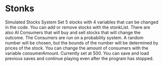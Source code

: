 # Stonks
Simulated Stocks System
Set 5 stocks with 4 variables that can be changed in the code. 
You can add or remove stocks with the stonkList.
There are also AI Consumers that will buy and sell stocks that will change the outcome. 
The Consumers are run on a probability system. A random number will be chosen, but the bounds of the number will be determined by prices of the stock.
You can change the amount of consumers with the variable consumerAmount. Currently set at 500.
You can save and load previous saves and continue playing even after the program has stopped.
